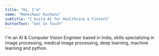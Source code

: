 ```yaml
---
title: "Hi, I'm"
name: "Maheshwar Kuchana"
subtitle: "I build AI for Healthcare & Fintech"
buttonText: "Get In Touch"
---
```


I'm an AI & Computer Vision Engineer based in India, skills specializing in image processing, medical image processing, deep learning, machine learning and python.
